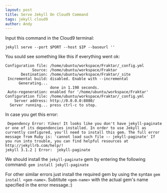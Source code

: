 ```yaml
---
layout: post
title: Serve Jekyll On Cloud9 Command
tags: jekyll cloud9
author: Andy
---
```



Input this command in the Cloud9 terminal:


`jekyll serve --port $PORT --host $IP --baseurl ''`

You sould see something like this if everything went ok:

```
Configuration file: /home/ubuntu/workspace/Fraktar/_config.yml
            Source: /home/ubuntu/workspace/Fraktar
       Destination: /home/ubuntu/workspace/Fraktar/_site
 Incremental build: disabled. Enable with --incremental
      Generating... 
                    done in 1.198 seconds.
 Auto-regeneration: enabled for '/home/ubuntu/workspace/Fraktar'
Configuration file: /home/ubuntu/workspace/Fraktar/_config.yml
    Server address: http://0.0.0.0:8080/
  Server running... press ctrl-c to stop.
  ```
In case you get this error:
  
```
 Dependency Error: Yikes! It looks like you don't have jekyll-paginate or one of its dependencies installed. In order to use Jekyll as currently configured, you'll need to install this gem. The full error message from Ruby is: 'cannot load such file -- jekyll-paginate' If you run into trouble, you can find helpful resources at http://jekyllrb.com/help/! 
jekyll 3.1.2 | Error:  jekyll-paginate
```
We should install the `jekyll-paginate` gem by entering the following command:
`gem install jekyll-paginate`

For other similar errors just install the required gem by using the syntax `gem install <gem-name>`. Subtitute `<gem-name>` with the actual gem's name specified in the error message.:)








  
  
  
  
  
  
  
  
  
  
  
  
  
  
  
  
  
  
  
  
  